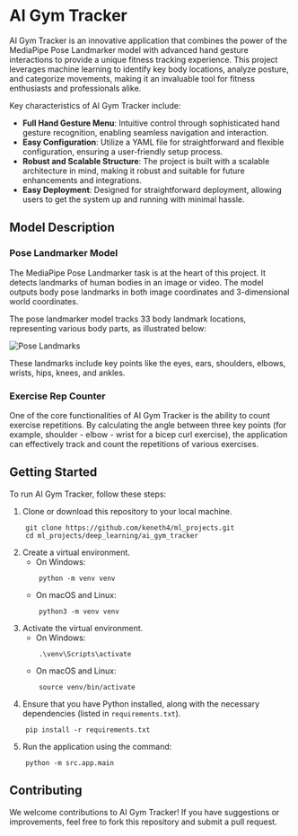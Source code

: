 # AI Gym Tracker

AI Gym Tracker is an innovative application that combines the power of the MediaPipe Pose Landmarker model with advanced hand gesture interactions to provide a unique fitness tracking experience. This project leverages machine learning to identify key body locations, analyze posture, and categorize movements, making it an invaluable tool for fitness enthusiasts and professionals alike.

Key characteristics of AI Gym Tracker include:
- **Full Hand Gesture Menu**: Intuitive control through sophisticated hand gesture recognition, enabling seamless navigation and interaction.
- **Easy Configuration**: Utilize a YAML file for straightforward and flexible configuration, ensuring a user-friendly setup process.
- **Robust and Scalable Structure**: The project is built with a scalable architecture in mind, making it robust and suitable for future enhancements and integrations.
- **Easy Deployment**: Designed for straightforward deployment, allowing users to get the system up and running with minimal hassle.


## Model Description

### Pose Landmarker Model

The MediaPipe Pose Landmarker task is at the heart of this project. It detects landmarks of human bodies in an image or video. The model outputs body pose landmarks in both image coordinates and 3-dimensional world coordinates.

The pose landmarker model tracks 33 body landmark locations, representing various body parts, as illustrated below:

![Pose Landmarks](https://developers.google.com/static/mediapipe/images/solutions/pose_landmarks_index.png)

These landmarks include key points like the eyes, ears, shoulders, elbows, wrists, hips, knees, and ankles.

### Exercise Rep Counter

One of the core functionalities of AI Gym Tracker is the ability to count exercise repetitions. By calculating the angle between three key points (for example, shoulder - elbow - wrist for a bicep curl exercise), the application can effectively track and count the repetitions of various exercises.

## Getting Started

To run AI Gym Tracker, follow these steps:

1. Clone or download this repository to your local machine.
```
    git clone https://github.com/keneth4/ml_projects.git
    cd ml_projects/deep_learning/ai_gym_tracker
```
2. Create a virtual environment.
    - On Windows:
    ```
        python -m venv venv
    ```
    - On macOS and Linux:
    ```
        python3 -m venv venv
    ```
3. Activate the virtual environment.
    - On Windows:
    ```
        .\venv\Scripts\activate
    ```
    - On macOS and Linux:
    ```
        source venv/bin/activate
    ```
4. Ensure that you have Python installed, along with the necessary dependencies (listed in `requirements.txt`).
```
    pip install -r requirements.txt
```
5. Run the application using the command:
```
    python -m src.app.main
```

## Contributing

We welcome contributions to AI Gym Tracker! If you have suggestions or improvements, feel free to fork this repository and submit a pull request.